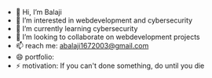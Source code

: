 - 👋 Hi, I’m Balaji
- 👀 I’m interested in webdevelopment and cybersecurity
- 🌱 I’m currently learning cybersecurity
- 💞️ I’m looking to collaborate on webdevelopment projects
- 📫 reach me: abalaji1672003@gmail.com
- 😄 portfolio: 
- ⚡ motivation: If you can't done something, do until you die
<!---
BALAJI1672003/BALAJI1672003 is a ✨ special ✨ repository because its `README.md` (this file) appears on your GitHub profile.
You can click the Preview link to take a look at your changes.
--->
